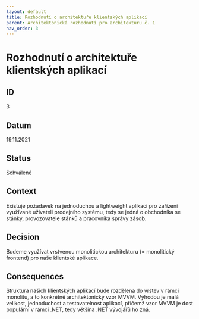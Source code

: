 ```yaml
---
layout: default
title: Rozhodnutí o architektuře klientských aplikací
parent: Architektonická rozhodnutí pro architekturu č. 1
nav_order: 3
---
```


# Rozhodnutí o architektuře klientských aplikací

## ID
3

## Datum
19.11.2021

## Status
Schválené

## Context
Existuje požadavek na jednoduchou a lightweight aplikaci pro zařízení využívané uživateli prodejního systému, tedy se jedná o obchodníka se stánky, provozovatele stánků a pracovníka správy zásob.

## Decision
Budeme využívat vrstvenou monolitickou architekturu (= monolitický frontend) pro naše klientské aplikace.

## Consequences
Struktura našich klientských aplikací bude rozdělena do vrstev v rámci monolitu, a to konkrétně architektonický vzor MVVM. Výhodou je malá velikost, jednoduchost a testovatelnost aplikací, přičemž vzor MVVM je dost populární v rámci .NET, tedy většina .NET vývojářů ho zná.